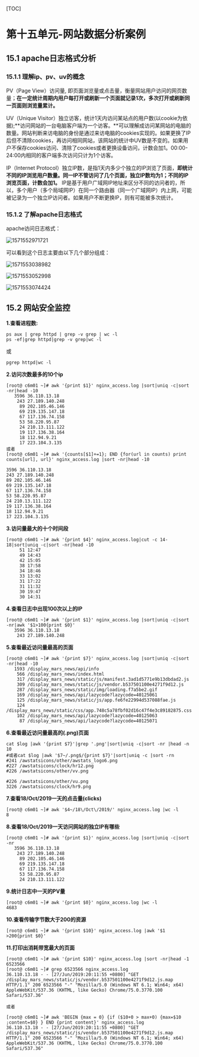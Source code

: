 [TOC]







# 第十五单元-网站数据分析案例

## 15.1 apache日志格式分析

### 15.1.1 理解ip、pv、uv的概念



PV（Page View）访问量, 即页面浏览量或点击量，衡量网站用户访问的网页数量；**在一定统计周期内用户每打开或刷新一个页面就记录1次，多次打开或刷新同一页面则浏览量累计。**



UV（Unique Visitor）独立访客，统计1天内访问某站点的用户数(以cookie为依据);**访问网站的一台电脑客户端为一个访客。**可以理解成访问某网站的电脑的数量。网站判断来访电脑的身份是通过来访电脑的cookies实现的。如果更换了IP后但不清除cookies，再访问相同网站，该网站的统计中UV数是不变的。如果用户不保存cookies访问、清除了cookies或者更换设备访问，计数会加1。00:00-24:00内相同的客户端多次访问只计为1个访客。



IP（Internet Protocol）独立IP数，是指1天内多少个独立的IP浏览了页面，**即统计不同的IP浏览用户数量。同一IP不管访问了几个页面，独立IP数均为1；不同的IP浏览页面，计数会加1。** IP是基于用户广域网IP地址来区分不同的访问者的，所以，多个用户（多个局域网IP）在同一个路由器（同一个广域网IP）内上网，可能被记录为一个独立IP访问者。如果用户不断更换IP，则有可能被多次统计。





### 15.1.2 了解apache日志格式

apache访问日志格式：

![1571552971721](assets/1571552971721.png)

可以看到这个日志主要由以下几个部分组成：

![1571553038982](assets/1571553038982.png)

![1571553052998](assets/1571553052998.png)

![1571553074424](assets\1571553074424.png)





## 15.2 网站安全监控

**1.查看进程数:**

```
ps aux | grep httpd | grep -v grep | wc -l
ps -ef|grep httpd|grep -v grep|wc -l
```

或 

```
pgrep httpd|wc -l
```



**2.访问次数最多的10个ip**

```shell
[root@ c6m01 ~]# awk '{print $1}' nginx_access.log |sort|uniq -c|sort -nr|head -10
   3596 36.110.13.18
    243 27.189.140.248
     89 202.105.46.146
     69 219.135.147.18
     67 117.136.74.158
     53 58.220.95.87
     24 210.13.111.122
     19 117.136.38.164
     18 112.94.9.21
     17 223.104.3.135
或者
[root@ c6m01 ~]# awk '{counts[$1]+=1}; END {for(url in counts) print counts[url], url}' nginx_access.log |sort -nr|head -10

3596 36.110.13.18
243 27.189.140.248
89 202.105.46.146
69 219.135.147.18
67 117.136.74.158
53 58.220.95.87
24 210.13.111.122
19 117.136.38.164
18 112.94.9.21
17 223.104.3.135

```



**3.访问量最大的十个时间段**

```shell
[root@ c6m01 ~]# awk '{print $4}' nginx_access.log|cut -c 14-18|sort|uniq -c|sort -nr|head -10
     51 12:47
     49 14:43
     42 15:05
     38 17:58
     34 18:46
     33 13:02
     31 17:22
     31 11:32
     30 19:47
     30 14:31
```



**4.查看日志中出现100次以上的IP**

```shell
[root@ c6m01 ~]# awk '{print $1}' nginx_access.log |sort|uniq -c|sort -nr|awk '$1>100{print $0}'
   3596 36.110.13.18
    243 27.189.140.248

```



**5.查看最近访问量最高的页面**

```shell
[root@ c6m01 ~]# awk '{print $7}' nginx_access.log |sort|uniq -c|sort -nr|head -10
   1593 /display_mars_news/api/info
    566 /display_mars_news/index.html
    317 /display_mars_news/static/js/manifest.3ad1d5771e9b13dbdad2.js
    309 /display_mars_news/static/js/vendor.b537501100e4271f9d12.js
    287 /display_mars_news/static/img/loading.f7a5be2.gif
    169 /display_mars_news/api/lazycode?lazycode=40125061
    125 /display_mars_news/static/js/app.fe6fe22994d537088fae.js
    124 /display_mars_news/static/css/app.748c5a78fbf02d16c47f4e3c89182875.css
    102 /display_mars_news/api/lazycode?lazycode=40125063
     87 /display_mars_news/api/lazycode?lazycode=40125071

```



**6.查看最近访问量最高的(.png)页面**

```
cat $log |awk '{print $7}'|grep '.png'|sort|uniq -c|sort -nr |head -n 10
#或者cat $log |awk '$7~/.png$/{print $7}'|sort|uniq -c |sort -rn
#241 /awstatsicons/other/awstats_logo6.png
#227 /awstatsicons/clock/hr12.png
#226 /awstatsicons/other/vv.png  

#226 /awstatsicons/other/vu.png
3226 /awstatsicons/clock/hr9.png
```



**7.查看18/Oct/2019一天的点击量(clicks)**

```
[root@ c6m01 ~]# awk '$4~/18\/Oct\/2019/' nginx_access.log |wc -l
8

```



**8.查看18/Oct/2019一天访问网站的独立IP有哪些**

```
[root@ c6m01 ~]# awk '{print $1}' nginx_access.log |sort|uniq -c|sort -nr
   3596 36.110.13.18
    243 27.189.140.248
     89 202.105.46.146
     69 219.135.147.18
     67 117.136.74.158
     53 58.220.95.87
     24 210.13.111.122
```



**9.统计日志中一天的PV量**

```
[root@ c6m01 ~]# awk '{print $0}' nginx_access.log |wc -l
4683
```



**10.查看传输字节数大于200的资源**

```
[root@ c6m01 ~]# awk '{print $10}' nginx_access.log |awk '$1 >200{print $0}'
```



**11.打印出消耗带宽最大的页面**

```shell
[root@ c6m01 ~]# awk '{print $10}' nginx_access.log |sort -nr|head -1
6523566
[root@ c6m01 ~]# grep 6523566 nginx_access.log
36.110.13.18 - - [27/Jun/2019:20:11:55 +0800] "GET /display_mars_news/static/js/vendor.b537501100e4271f9d12.js.map HTTP/1.1" 200 6523566 "-" "Mozilla/5.0 (Windows NT 6.1; Win64; x64) AppleWebKit/537.36 (KHTML, like Gecko) Chrome/75.0.3770.100 Safari/537.36"

或者

[root@ c6m01 ~]# awk 'BEGIN {max = 0} {if ($10+0 > max+0) {max=$10 ;content=$0} } END {print content}' nginx_access.log
36.110.13.18 - - [27/Jun/2019:20:11:55 +0800] "GET /display_mars_news/static/js/vendor.b537501100e4271f9d12.js.map HTTP/1.1" 200 6523566 "-" "Mozilla/5.0 (Windows NT 6.1; Win64; x64) AppleWebKit/537.36 (KHTML, like Gecko) Chrome/75.0.3770.100 Safari/537.36"
```

